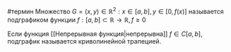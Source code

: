 #термин
Множество $G = {(x, y) \in \mathbb{R}^2: x \in [a,b], y \in [0, f(x)]}$ называется подграфиком функции $f: [a,b] \subset \mathbb{R} \to \mathbb{R}, f \ge 0$

Если функция [[Непрерывная функция|непрерывна]] $f \in C[a,b]$, подграфик называется криволинейной трапецией.